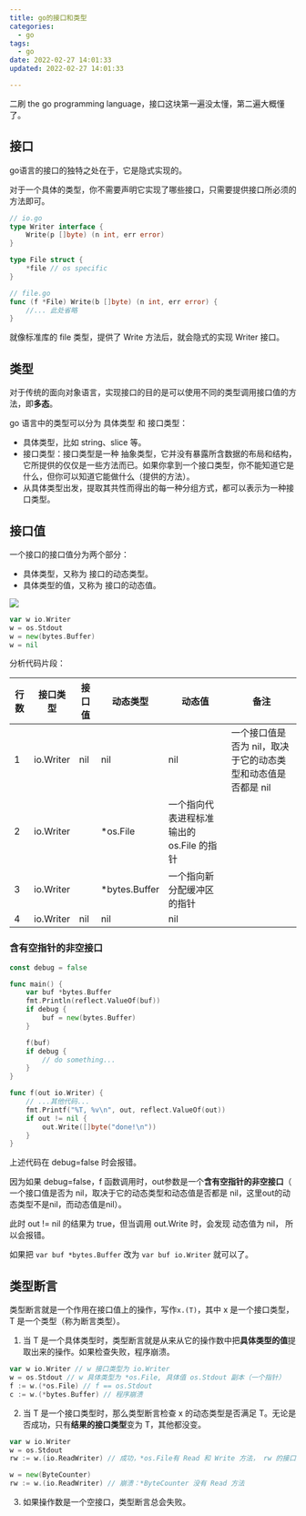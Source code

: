 ```yaml
---
title: go的接口和类型
categories:
  - go
tags:
  - go
date: 2022-02-27 14:01:33
updated: 2022-02-27 14:01:33

---
```


二刷 the go programming language，接口这块第一遍没太懂，第二遍大概懂了。



## 接口

go语言的接口的独特之处在于，它是隐式实现的。

对于一个具体的类型，你不需要声明它实现了哪些接口，只需要提供接口所必须的方法即可。

```go
// io.go
type Writer interface {
	Write(p []byte) (n int, err error)
}

type File struct {
	*file // os specific
}

// file.go
func (f *File) Write(b []byte) (n int, err error) {
    //... 此处省略
}
```

就像标准库的  file 类型，提供了 Write 方法后，就会隐式的实现 Writer 接口。



## 类型

对于传统的面向对象语言，实现接口的目的是可以使用不同的类型调用接口值的方法，即**多态**。

go 语言中的类型可以分为 具体类型 和 接口类型：

- 具体类型，比如 string、slice 等。
- 接口类型：接口类型是一种 抽象类型，它并没有暴露所含数据的布局和结构，它所提供的仅仅是一些方法而已。如果你拿到一个接口类型，你不能知道它是什么，但你可以知道它能做什么（提供的方法）。
- 从具体类型出发，提取其共性而得出的每一种分组方式，都可以表示为一种接口类型。



## 接口值

一个接口的接口值分为两个部分：

- 具体类型，又称为 接口的动态类型。
- 具体类型的值，又称为 接口的动态值。

![](https://blog-1301153828.cos.ap-shanghai.myqcloud.com/go%E7%9A%84%E6%8E%A5%E5%8F%A3%E4%B8%8E%E7%B1%BB%E5%9E%8B.png)

```go
var w io.Writer
w = os.Stdout
w = new(bytes.Buffer)
w = nil
```

分析代码片段：

| 行数 | 接口类型  | 接口值 | 动态类型      | 动态值                                    | 备注                                                         |
| ---- | --------- | ------ | ------------- | ----------------------------------------- | ------------------------------------------------------------ |
| 1    | io.Writer | nil    | nil           | nil                                       | 一个接口值是否为 nil，取决于它的动态类型和动态值是否都是 nil |
| 2    | io.Writer |        | *os.File      | 一个指向代表进程标准输出的 os.File 的指针 |                                                              |
| 3    | io.Writer |        | *bytes.Buffer | 一个指向新分配缓冲区的指针                |                                                              |
| 4    | io.Writer | nil    | nil           | nil                                       |                                                              |



### 含有空指针的非空接口

```go
const debug = false

func main() {
	var buf *bytes.Buffer
	fmt.Println(reflect.ValueOf(buf))
	if debug {
		buf = new(bytes.Buffer)
	}

	f(buf)
	if debug {
		// do something...
	}
}

func f(out io.Writer) {
	// ...其他代码...
	fmt.Printf("%T, %v\n", out, reflect.ValueOf(out))
	if out != nil {
		out.Write([]byte("done!\n"))
	}
}
```

上述代码在 debug=false 时会报错。

因为如果 debug=false，f 函数调用时，out参数是一个**含有空指针的非空接口**（  一个接口值是否为 nil，取决于它的动态类型和动态值是否都是 nil，这里out的动态类型不是nil，而动态值是nil）。

此时 out != nil 的结果为 true，但当调用 out.Write 时，会发现 动态值为 nil， 所以会报错。 

如果把 `var buf *bytes.Buffer` 改为 `var buf io.Writer` 就可以了。



## 类型断言

类型断言就是一个作用在接口值上的操作，写作`x.(T)`，其中 x 是一个接口类型，T 是一个类型（称为断言类型）。

1. 当 T 是一个具体类型时，类型断言就是从来从它的操作数中把**具体类型的值**提取出来的操作。如果检查失败，程序崩溃。

```go
var w io.Writer // w 接口类型为 io.Writer
w = os.Stdout // w 具体类型为 *os.File, 具体值 os.Stdout 副本（一个指针）
f := w.(*os.File) // f == os.Stdout
c := w.(*bytes.Buffer) // 程序崩溃
```

2. 当 T 是一个接口类型时，那么类型断言检查 x 的动态类型是否满足 T。无论是否成功，只有**结果的接口类型**变为 T，其他都没变。

```go
var w io.Writer
w = os.Stdout
rw := w.(io.ReadWriter) // 成功，*os.File有 Read 和 Write 方法， rw 的接口类型为 io.ReadWriter

w = new(ByteCounter)
rw := w.(io.ReadWriter) // 崩溃：*ByteCounter 没有 Read 方法
```

3. 如果操作数是一个空接口，类型断言总会失败。